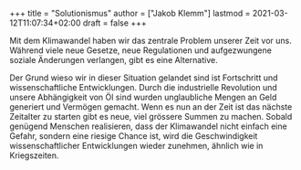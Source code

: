 +++
title = "Solutionismus"
author = ["Jakob Klemm"]
lastmod = 2021-03-12T11:07:34+02:00
draft = false
+++

Mit dem Klimawandel haben wir das zentrale Problem unserer Zeit vor
uns. Während viele neue Gesetze, neue Regulationen und aufgezwungene
soziale Änderungen verlangen, gibt es eine Alternative.

Der Grund wieso wir in dieser Situation gelandet sind ist Fortschritt
und wissenschaftliche Entwicklungen. Durch die industrielle Revolution
und unsere Abhängigkeit von Öl sind wurden unglaubliche Mengen an Geld
generiert und Vermögen gemacht. Wenn es nun an der Zeit ist das
nächste Zeitalter zu starten gibt es neue, viel grössere Summen zu
machen. Sobald genügend Menschen realisieren, dass der Klimawandel
nicht einfach eine Gefahr, sondern eine riesige Chance ist, wird die
Geschwindigkeit wissenschaftlicher Entwicklungen wieder zunehmen,
ähnlich wie in Kriegszeiten.
